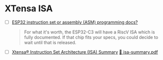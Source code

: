 # XTensa ISA


- [ ] [ESP32 instruction set or assembly (ASM) programming docs?](https://esp32.com/viewtopic.php?t=17549)
  
  > For what it's worth, the ESP32-C3 will have a RiscV ISA which is fully documented. If that chip fits your specs, you could decide to wait until that is released.

- [ ] [Xtensa® Instruction Set Architecture (ISA) Summary](https://www.cadence.com/content/dam/cadence-www/global/en_US/documents/tools/ip/tensilica-ip/isa-summary.pdf) [:roll_of_paper: isa-summary.pdf](docs/isa-summary.pdf)
